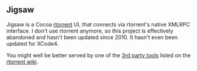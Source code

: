 ## Jigsaw

Jigsaw is a Cocoa [rtorrent](http://libtorrent.rakshasa.no/) UI, that connects via rtorrent's
native XMLRPC interface. I don't use rtorrent anymore, so this project is effectively abandoned
and hasn't been updated since 2010. It hasn't even been updated for XCode4.

You might well be better served by one of the [3rd party tools](http://libtorrent.rakshasa.no/wiki/UtilsList) listed on the [rtorrent wiki](http://libtorrent.rakshasa.no/wiki).
